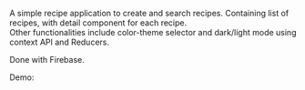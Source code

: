 A simple recipe application to create and search recipes. Containing list of recipes, with detail component for each recipe.  
Other functionalities include color-theme selector and dark/light mode using context API and Reducers.

Done with Firebase.

Demo:
